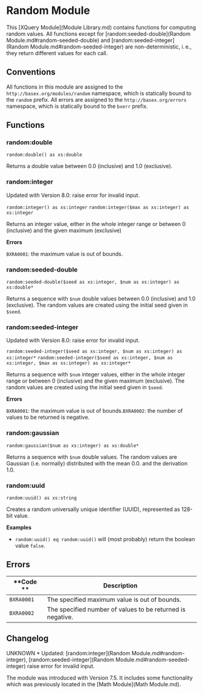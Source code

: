 
# Random Module
 


 
This [XQuery Module](Module Library.md) contains functions for computing random values. All functions except for [random:seeded-double](Random Module.md#random-seeded-double) and [random:seeded-integer](Random Module.md#random-seeded-integer) are non-deterministic, i. e., they return different values for each call. 

 
## Conventions

All functions in this module are assigned to the `http://basex.org/modules/random` namespace, which is statically bound to the `random` prefix. All errors are assigned to the `http://basex.org/errors` namespace, which is statically bound to the `bxerr` prefix. 

 
## Functions

### random:double

`random:double() as xs:double`

Returns a double value between 0.0 (inclusive) and 1.0 (exclusive). 


### random:integer

Updated with Version 8.0: raise error for invalid input. 


`random:integer() as xs:integer`
`random:integer($max as xs:integer) as xs:integer`

Returns an integer value, either in the whole integer range or between 0 (inclusive) and the given maximum (exclusive) 

**Errors**

`BXRA0001`: the maximum value is out of bounds. 

### random:seeded-double

`random:seeded-double($seed as xs:integer, $num as xs:integer) as xs:double*`

Returns a sequence with `$num` double values between 0.0 (inclusive) and 1.0 (exclusive). The random values are created using the initial seed given in `$seed`. 


### random:seeded-integer

Updated with Version 8.0: raise error for invalid input. 


`random:seeded-integer($seed as xs:integer, $num as xs:integer) as xs:integer*`
`random:seeded-integer($seed as xs:integer, $num as xs:integer, $max as xs:integer) as xs:integer*`

Returns a sequence with `$num` integer values, either in the whole integer range or between 0 (inclusive) and the given maximum (exclusive). The random values are created using the initial seed given in `$seed`. 

**Errors**

`BXRA0001`: the maximum value is out of bounds.`BXRA0002`: the number of values to be returned is negative. 

### random:gaussian

`random:gaussian($num as xs:integer) as xs:double*`

Returns a sequence with `$num` double values. The random values are Gaussian (i.e. normally) distributed with the mean 0.0. and the derivation 1.0. 


### random:uuid

`random:uuid() as xs:string`

Creates a random universally unique identifier (UUID), represented as 128-bit value. 

**Examples**

 * `random:uuid() eq random:uuid()`  will (most probably) return the boolean value `false`. 

 
## Errors

**Code ** | Description 
--------- | ------------
`BXRA0001` | The specified maximum value is out of bounds. 
`BXRA0002` | The specified number of values to be returned is negative. 
 
## Changelog
UNKNOWN * Updated: [random:integer](Random Module.md#random-integer), [random:seeded-integer](Random Module.md#random-seeded-integer) raise error for invalid input. 

The module was introduced with Version 7.5. It includes some functionality which was previously located in the [Math Module](Math Module.md). 

